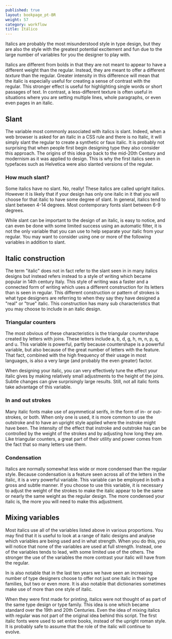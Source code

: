 ```yaml
---
published: true
layout: bookpage_pt-BR
weight: 57
category: workflow
title: Itálico
---
```


Italics are probably the most misunderstood style in type design, but they are also the style with the greatest potential excitement and fun due to the large number of variables for you the designer to play with.

Italics are different from bolds in that they are not meant to appear to have a different weight than the regular. Instead, they are meant to offer a different <em>texture</em> than the regular. Greater intensity in this difference will mean that the italic is especially useful for creating a sense of contrast with the regular. This stronger effect is useful for highlighting single words or short passages of text. In contrast, a less-different texture is often useful in situations where you are setting multiple lines, whole paragraphs, or even even pages in an italic.

## Slant

The variable most commonly associated with italics is slant. Indeed, when a web browser is asked for an italic in a CSS rule and there is no Italic, it will simply slant the regular to create a synthetic or faux italic. It is probably not surprising that when people first begin designing type they also consider this approach. The origins of this idea go back to the mid-20th Century and modernism as it was applied to design. This is why the first italics seen in typefaces such as Helvetica were also slanted versions of the regular.

### How much slant?

Some italics have no slant. No, really! These italics are called upright italics. However it is likely that if your design has only one italic in it that you will choose for that italic to have some degree of slant. In general, italics tend to slant between 4-14 degrees. Most contemporary fonts slant between 6-9 degrees.

While slant can be important to the design of an italic, is easy to notice, and can even be done with some limited success using an automatic filter, it is not the only variable that you can use to help separate your italic from your regular. You may want to consider using one or more of the following variables in addition to slant.

## Italic construction

The term "italic" does not in fact refer to the slant seen in in many italics designs but instead refers instead to a style of writing which became popular in 14th century Italy. This style of writing was a faster and a connected form of writing which uses a different construction for its letters than is seen in regular. This different construction or pattern of strokes is what type designers are referring to when they say they have designed a "real" or "true" italic. This construction has many sub characteristics that you may choose to include in an italic design.

### Triangular counters

The most obvious of these characteristics is the triangular countershape created by letters with joins. These letters include a, b, d, g, h, m, n, p, q, and u. This variable is powerful, partly because countershape is a powerful variable, but also because of the great number of letters with the feature.  That fact, combined with the high frequency of their usage in most languages, is also a very large (and probably the even greater) factor.

When designing your italic, you can very effectively tune the effect your italic gives by making relatively small adjustments to the height of the joins. Subtle changes can give surprisingly large results. Still, not all italic fonts take advantage of this variable.

### In and out strokes

Many italic fonts make use of asymmetical serifs, in the form of in- or out-strokes, or both. When only one is used, it is more common to use the outstroke and to have an upright style applied where the instroke might have been. The intensity of the effect that instroke and outstroke has can be controlled by the weight of the strokes and by adjusting how long they are. Like triangular counters, a great part of their utility and power comes from the fact that so many letters use them.

### Condensation

Italics are normally somewhat less wide or more condensed than the regular style. Because condensation is a feature seen across all of the letters in the italic, it is a very powerful variable. This variable can be employed in both a gross and subtle manner. If you choose to use this variable, it is necessary to adjust the weight of the strokes to make the italic appear to be the same or nearly the same weight as the regular design. The more condensed your italic is, the more you will need to make this adjustment.

## Mixing variables

Most italics use all of the variables listed above in various proportions. You may find that it is useful to look at a range of italic designs and analyse which variables are being used and in what strength. When you do this, you will notice that none of the variables are used at full strength. Instead, one of the variables tends to lead, with some limited use of the others. The stronger the use of the variables the more contrast your italic will have from the regular.

In is also notable that in the last ten years we have seen an increasing number of type designers choose to offer not just one italic in their type families, but two or even more. It is also notable that dictionaries sometimes make use of more than one style of italic.

When they were first made for printing, italics were not thought of as part of the same type design or type family. This idea is one which became standard over the 19th and 20th Centuries. Even the idea of mixing italics with regular was not part of the original idea behind this script. The first italic fonts were used to set entire books, instead of the upright roman style. It is probably safe to assume that the role of the italic will continue to evolve.
